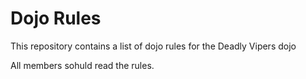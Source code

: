 Dojo Rules
==========

This repository contains a list of dojo rules for the Deadly Vipers dojo

All members sohuld read the rules.
